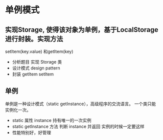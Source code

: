 # 单例模式

## 实现Storage, 使得该对象为**单例**，基于LocalStorage 进行封装。实现方法
setItem(key.value) 和getItem(key)

- 分析题目
实现 Storage 类
- 设计模式 design pattern
- 封装
    getItem
    setItem

## 单例 
单例是一种设计模式（static getInstance），高级程序的交流语言。
一个类只能实例化一次。
- static 属性 instance 持有唯一的一次实例
- static getInstance 方法 判断 instance 并返回
    实例的时候一定要这样
- 性能特别好，好管理